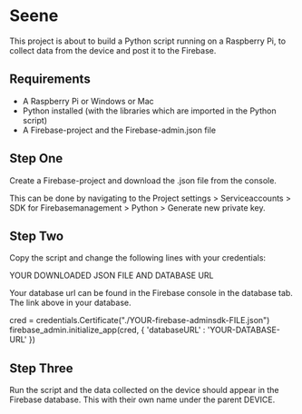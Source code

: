 # Seene

This project is about to build a Python script running on a Raspberry Pi, to collect data from the device and post it to the Firebase.



## Requirements
- A Raspberry Pi or Windows or Mac
- Python installed (with the libraries which are imported in the Python script)
- A Firebase-project and the Firebase-admin.json file



## Step One
Create a Firebase-project and download the .json file from the console.

This can be done by navigating to the Project settings > Serviceaccounts > SDK for Firebasemanagement > Python > Generate new private key.

## Step Two
Copy the script and change the following lines with your credentials:

YOUR DOWNLOADED JSON FILE AND DATABASE URL

Your database url can be found in the Firebase console in the database tab. The link above in your database.

cred = credentials.Certificate("./YOUR-firebase-adminsdk-FILE.json")
firebase_admin.initialize_app(cred, {
    'databaseURL' : 'YOUR-DATABASE-URL'
})


## Step Three
Run the script and the data collected on the device should appear in the Firebase database.
This with their own name under the parent DEVICE.